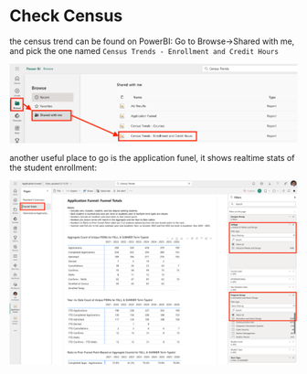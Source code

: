# Check Census

the census trend can be found on PowerBI:
Go to Browse->Shared with me, and pick the one named ```Census Trends - Enrollment and Credit Hours```

<img src="../assets/CheckStudentEnrollment.png">

another useful place to go is the application funel, it shows realtime stats of the student enrollment:

<img src="../assets/ApplicationFunnel.png">